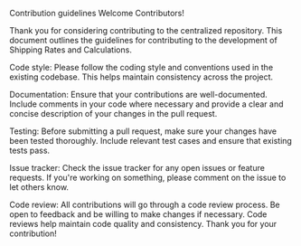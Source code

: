 Contribution guidelines
Welcome Contributors!

Thank you for considering contributing to the centralized repository. 
This document outlines the guidelines for contributing to the development of Shipping Rates and Calculations.

Code style:
Please follow the coding style and conventions used in the existing codebase. This helps maintain consistency across the project.

Documentation:
Ensure that your contributions are well-documented. 
Include comments in your code where necessary and provide a clear and concise description of your changes in the pull request.

Testing:
Before submitting a pull request, make sure your changes have been tested thoroughly. 
Include relevant test cases and ensure that existing tests pass.

Issue tracker:
Check the issue tracker for any open issues or feature requests. If you're working on something, please comment on the issue to let others know.

Code review:
All contributions will go through a code review process. Be open to feedback and be willing to make changes if necessary. 
Code reviews help maintain code quality and consistency.
Thank you for your contribution!
